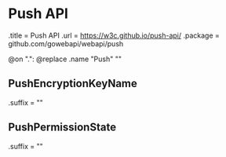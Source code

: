 # Push API

.title = Push API
.url = <https://w3c.github.io/push-api/>
.package = github.com/gowebapi/webapi/push

@on ".": @replace .name "Push" ""

## PushEncryptionKeyName

.suffix = ""

## PushPermissionState

.suffix = ""
